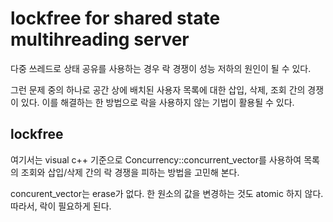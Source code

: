 # lockfree for shared state multihreading server

다중 쓰레드로 상태 공유를 사용하는 경우 락 경쟁이 성능 저하의 원인이 될 수 있다. 

그런 문제 중의 하나로 공간 상에 배치된 사용자 목록에 대한 삽입, 삭제, 조회 간의 
경쟁이 있다. 이를 해결하는 한 방법으로 락을 사용하지 않는 기법이 활용될 수 있다. 

## lockfree

여기서는 visual c++ 기준으로 Concurrency::concurrent_vector를 사용하여 
목록의 조회와 삽입/삭제 간의 락 경쟁을 피하는 방법을 고민해 본다. 

concurent_vector는 erase가 없다. 한 원소의 값을 변경하는 것도 atomic 하지 않다. 
따라서, 락이 필요하게 된다. 


